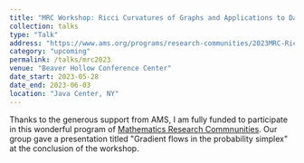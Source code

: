 ```yaml
---
title: "MRC Workshop: Ricci Curvatures of Graphs and Applications to Data Science"
collection: talks
type: "Talk"
address: "https://www.ams.org/programs/research-communities/2023MRC-RicciCurves"
category: "upcoming"
permalink: /talks/mrc2023
venue: "Beaver Hollow Conference Center"
date_start: 2023-05-28
date_end: 2023-06-03
location: "Java Center, NY"
---
```


Thanks to the generous support from AMS, I am fully funded to participate in this wonderful program of [Mathematics Research Commnunities](https://www.ams.org/programs/research-communities/mrc-23). Our group gave a presentation titled  "Gradient flows in the probability simplex" at the conclusion of the workshop. 
